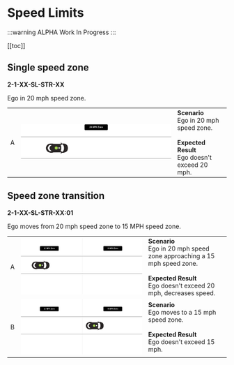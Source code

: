 # Speed Limits

:::warning ALPHA
Work In Progress
:::

[[toc]]

## Single speed zone
**2-1-XX-SL-STR-XX**

Ego in 20 mph speed zone.

|      |     |     |
| :--: | --- | --- |
| A    | ![SL-01](./images/SL-01.png) | **Scenario** <br> Ego in 20 mph speed zone. <br><br> **Expected Result** <br> Ego doesn't exceed 20 mph. |

## Speed zone transition
**2-1-XX-SL-STR-XX:01**

Ego moves from 20 mph speed zone to 15 MPH speed zone.

|      |     |     |
| :--: | --- | --- |
| A    | ![SL-02-A](./images/SL-02-A.png) | **Scenario** <br> Ego in 20 mph speed zone approaching a 15 mph speed zone. <br><br> **Expected Result** <br> Ego doesn't exceed 20 mph, decreases speed. |
| B    | ![SL-02-B](./images/SL-02-B.png) | **Scenario** <br> Ego moves to a 15 mph speed zone. <br><br> **Expected Result** <br> Ego doesn't exceed 15 mph. |
